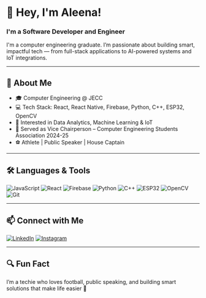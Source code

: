 # 👋 Hey, I'm Aleena!

### I'm a Software Developer and Engineer

I'm a computer engineering graduate. I’m passionate about building smart, impactful tech — from full-stack applications to AI-powered systems and IoT integrations.

---

## 🚀 About Me

- 🎓 Computer Engineering @ JECC
- 💻 Tech Stack: React, React Native, Firebase, Python, C++, ESP32, OpenCV
- 🧠 Interested in Data Analytics, Machine Learning & IoT
- 🤝 Served as Vice Chairperson – Computer Engineering Students Association 2024-25
- ⚽ Athlete | Public Speaker | House Captain

---

## 🛠️ Languages & Tools

![JavaScript](https://img.shields.io/badge/-JavaScript-black?style=flat&logo=javascript)
![React](https://img.shields.io/badge/-React-black?style=flat&logo=react)
![Firebase](https://img.shields.io/badge/-Firebase-black?style=flat&logo=firebase)
![Python](https://img.shields.io/badge/-Python-black?style=flat&logo=python)
![C++](https://img.shields.io/badge/-C++-black?style=flat&logo=c%2b%2b)
![ESP32](https://img.shields.io/badge/-ESP32-grey?style=flat&logo=arduino)
![OpenCV](https://img.shields.io/badge/-OpenCV-white?style=flat&logo=opencv&logoColor=black)
![Git](https://img.shields.io/badge/-Git-black?style=flat&logo=git)

---

## 📫 Connect with Me

[![LinkedIn](https://img.shields.io/badge/-LinkedIn-blue?style=flat&logo=linkedin&logoColor=white)](https://www.linkedin.com/in/aleena-kuruvila-556302292)
[![Instagram](https://img.shields.io/badge/-Instagram-E4405F?style=flat&logo=instagram&logoColor=white)](https://www.instagram.com/aleena_kuruvila_)

---

## 🔍 Fun Fact

I’m a techie who loves football, public speaking, and building smart solutions that make life easier 🚀

